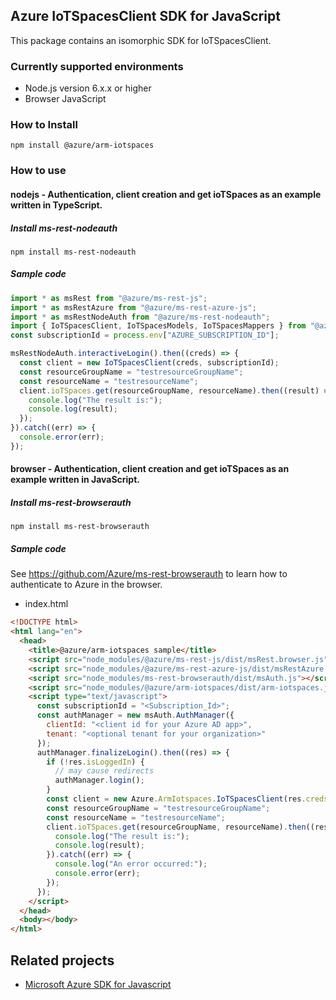 ## Azure IoTSpacesClient SDK for JavaScript

This package contains an isomorphic SDK for IoTSpacesClient.

### Currently supported environments

- Node.js version 6.x.x or higher
- Browser JavaScript

### How to Install

```
npm install @azure/arm-iotspaces
```

### How to use

#### nodejs - Authentication, client creation and get ioTSpaces as an example written in TypeScript.

##### Install ms-rest-nodeauth

```
npm install ms-rest-nodeauth
```

##### Sample code

```ts
import * as msRest from "@azure/ms-rest-js";
import * as msRestAzure from "@azure/ms-rest-azure-js";
import * as msRestNodeAuth from "@azure/ms-rest-nodeauth";
import { IoTSpacesClient, IoTSpacesModels, IoTSpacesMappers } from "@azure/arm-iotspaces";
const subscriptionId = process.env["AZURE_SUBSCRIPTION_ID"];

msRestNodeAuth.interactiveLogin().then((creds) => {
  const client = new IoTSpacesClient(creds, subscriptionId);
  const resourceGroupName = "testresourceGroupName";
  const resourceName = "testresourceName";
  client.ioTSpaces.get(resourceGroupName, resourceName).then((result) => {
    console.log("The result is:");
    console.log(result);
  });
}).catch((err) => {
  console.error(err);
});
```

#### browser - Authentication, client creation and get ioTSpaces as an example written in JavaScript.

##### Install ms-rest-browserauth

```
npm install ms-rest-browserauth
```

##### Sample code

See https://github.com/Azure/ms-rest-browserauth to learn how to authenticate to Azure in the browser.

- index.html
```html
<!DOCTYPE html>
<html lang="en">
  <head>
    <title>@azure/arm-iotspaces sample</title>
    <script src="node_modules/@azure/ms-rest-js/dist/msRest.browser.js"></script>
    <script src="node_modules/@azure/ms-rest-azure-js/dist/msRestAzure.js"></script>
    <script src="node_modules/ms-rest-browserauth/dist/msAuth.js"></script>
    <script src="node_modules/@azure/arm-iotspaces/dist/arm-iotspaces.js"></script>
    <script type="text/javascript">
      const subscriptionId = "<Subscription_Id>";
      const authManager = new msAuth.AuthManager({
        clientId: "<client id for your Azure AD app>",
        tenant: "<optional tenant for your organization>"
      });
      authManager.finalizeLogin().then((res) => {
        if (!res.isLoggedIn) {
          // may cause redirects
          authManager.login();
        }
        const client = new Azure.ArmIotspaces.IoTSpacesClient(res.creds, subscriptionId);
        const resourceGroupName = "testresourceGroupName";
        const resourceName = "testresourceName";
        client.ioTSpaces.get(resourceGroupName, resourceName).then((result) => {
          console.log("The result is:");
          console.log(result);
        }).catch((err) => {
          console.log("An error occurred:");
          console.error(err);
        });
      });
    </script>
  </head>
  <body></body>
</html>
```

## Related projects

- [Microsoft Azure SDK for Javascript](https://github.com/Azure/azure-sdk-for-js)
